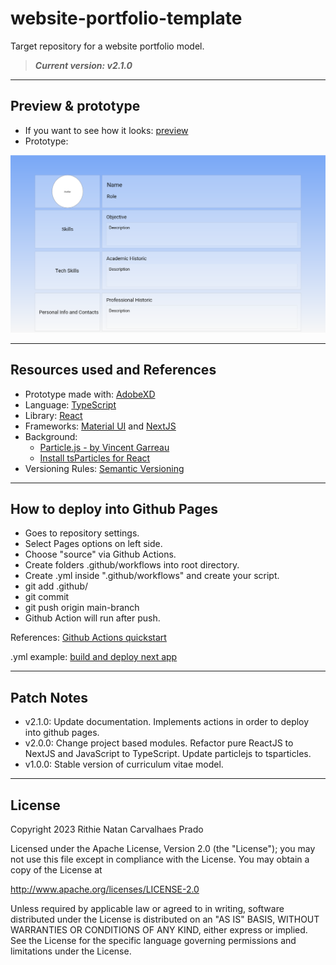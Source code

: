 # website-portfolio-template

Target repository for a website portfolio model.

> ***Current version: v2.1.0***

---

## Preview & prototype
- If you want to see how it looks: [preview](https://rithienatan.github.io/website-portfolio-template/)
- Prototype: 

![](./docs/prototype-website-curriculum.PNG)

---

## Resources used and References

- Prototype made with: [AdobeXD](https://www.adobe.com/br/products/xd.html)
- Language: [TypeScript](https://www.typescriptlang.org/)
- Library: [React](https://pt-br.reactjs.org/)
- Frameworks: [Material UI](https://mui.com/) and [NextJS](https://nextjs.org/)
- Background:
   - [Particle.js - by Vincent Garreau](https://vincentgarreau.com/particles.js/)
   - [Install tsParticles for React](https://particles.js.org/)
- Versioning Rules: [Semantic Versioning](https://semver.org/)

---

## How to deploy into Github Pages

- Goes to repository settings.
- Select Pages options on left side. 
- Choose "source" via Github Actions.
- Create folders .github/workflows into root directory.
- Create .yml inside ".github/workflows" and create your script.
- git add .github/
- git commit
- git push origin main-branch
- Github Action will run after push.

References: [Github Actions quickstart](https://docs.github.com/en/actions/quickstart)

.yml example: [build and deploy next app](https://github.com/rithienatan/website-portfolio-template/blob/master/.github/workflows/build-and-deploy.yml)


---

## Patch Notes

- v2.1.0: Update documentation. Implements actions in order to deploy into github pages.
- v2.0.0: Change project based modules. Refactor pure ReactJS to NextJS and JavaScript to TypeScript. Update particlejs to tsparticles.
- v1.0.0: Stable version of curriculum vitae model.

---

## License

Copyright 2023 Rithie Natan Carvalhaes Prado

Licensed under the Apache License, Version 2.0 (the "License");
you may not use this file except in compliance with the License.
You may obtain a copy of the License at

   http://www.apache.org/licenses/LICENSE-2.0

Unless required by applicable law or agreed to in writing, software
distributed under the License is distributed on an "AS IS" BASIS,
WITHOUT WARRANTIES OR CONDITIONS OF ANY KIND, either express or implied.
See the License for the specific language governing permissions and
limitations under the License.
